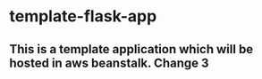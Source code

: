 # template-flask-app

## This is a template application which will be hosted in aws beanstalk. Change 3
